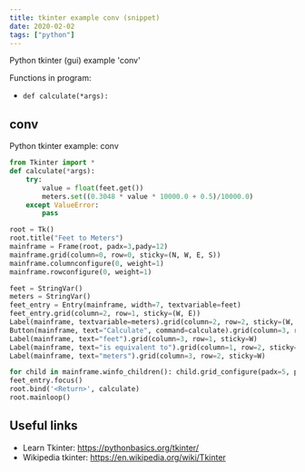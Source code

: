 ```yaml
---
title: tkinter example conv (snippet)
date: 2020-02-02
tags: ["python"]
---
```

Python tkinter (gui) example 'conv'

Functions in program: 
* `def calculate(*args):`

## conv

Python tkinter example: conv

```python
from Tkinter import *
def calculate(*args):
    try:
        value = float(feet.get())
        meters.set((0.3048 * value * 10000.0 + 0.5)/10000.0)
    except ValueError:
        pass

root = Tk()
root.title("Feet to Meters")
mainframe = Frame(root, padx=3,pady=12)
mainframe.grid(column=0, row=0, sticky=(N, W, E, S))
mainframe.columnconfigure(0, weight=1)
mainframe.rowconfigure(0, weight=1)

feet = StringVar()
meters = StringVar()
feet_entry = Entry(mainframe, width=7, textvariable=feet)
feet_entry.grid(column=2, row=1, sticky=(W, E))
Label(mainframe, textvariable=meters).grid(column=2, row=2, sticky=(W, E))
Button(mainframe, text="Calculate", command=calculate).grid(column=3, row=3, sticky=W)
Label(mainframe, text="feet").grid(column=3, row=1, sticky=W)
Label(mainframe, text="is equivalent to").grid(column=1, row=2, sticky=E)
Label(mainframe, text="meters").grid(column=3, row=2, sticky=W)

for child in mainframe.winfo_children(): child.grid_configure(padx=5, pady=5)
feet_entry.focus()
root.bind('<Return>', calculate)
root.mainloop()


```

## Useful links

- Learn Tkinter: https://pythonbasics.org/tkinter/
- Wikipedia tkinter: https://en.wikipedia.org/wiki/Tkinter
